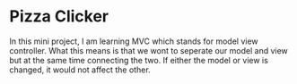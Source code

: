 # Pizza Clicker

In this mini project, I am learning MVC which stands for model view controller. What this means is that we wont to seperate our model and view but at the same time connecting the two. If either the model or view is changed, it would not affect the other. 
